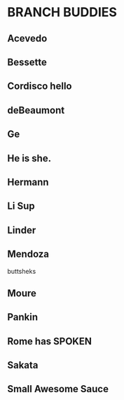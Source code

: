 # BRANCH BUDDIES

## Acevedo

## Bessette

## Cordisco hello

## deBeaumont

## Ge

## He is she.

## Hermann

## Li Sup

## Linder

## Mendoza

buttsheks

## Moure

## Pankin

## Rome has SPOKEN

## Sakata

## Small Awesome Sauce
